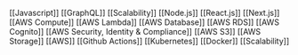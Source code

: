 [[Javascript]]
[[GraphQL]]
[[Scalability]]
[[Node.js]]
[[React.js]]
[[Next.js]]
[[AWS Compute]]
[[AWS Lambda]]
[[AWS Database]]
[[AWS RDS]]
[[AWS Cognito]]
[[AWS Security, Identity & Compliance]]
[[AWS S3]]
[[AWS Storage]]
[[AWS]]
[[Github Actions]]
[[Kubernetes]]
[[Docker]]
[[Scalability]]

